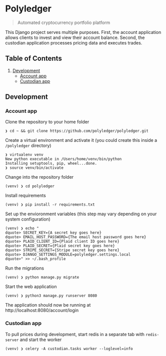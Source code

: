 # Polyledger

> Automated cryptocurrency portfolio platform

This Django project serves multiple purposes. First, the account application allows clients to invest and view their account balance. Second, the custodian application processes pricing data and executes trades.

## Table of Contents

1. [Development](#development)
    - [Account app](#account-app)
    - [Custodian app](#custodian-app)

## Development

### Account app

Clone the repository to your home folder

```
❯ cd ~ && git clone https://github.com/polyledger/polyledger.git
```

Create a virtual environment and activate it (you could create this inside a `/polyledger` directory)

```
❯ virtualenv venv
New python executable in /Users/home/venv/bin/python
Installing setuptools, pip, wheel...done.
❯ source venv/bin/activate
```

Change into the repository folder

```
(venv) ❯ cd polyledger
```

Install requirements

```
(venv) ❯ pip install -r requirements.txt
```

Set up the envioronment variables (this step may vary depending on your system configuration)

```
(venv) ❯ echo "
dquote> SECRET_KEY={A secret key goes here}
dquote> EMAIL_HOST_PASSWORD={The email host password goes here}
dquote> PLAID_CLIENT_ID={Plaid client ID goes here}
dquote> PLAID_SECRET={Plaid secret key goes here}
dquote> STRIPE_SECRET={Stripe secret key goes here}
dquote> DJANGO_SETTINGS_MODULE=polyledger.settings.local
dquote>" >> ~/.bash_profile
```

Run the migrations

```
(venv) ❯ python manage.py migrate
```

Start the web application

```
(venv) ❯ python3 manage.py runserver 8080
```

The application should now be running at http://localhost:8080/account/login

### Custodian app

To pull prices during development, start redis in a separate tab with `redis-server` and start the worker

```
(venv) ❯ celery -A custodian.tasks worker --loglevel=info
```
